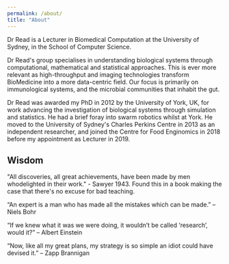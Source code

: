 ```yaml
---
permalink: /about/
title: "About"
---
```


Dr Read is a Lecturer in Biomedical Computation at the University of Sydney, in the School of Computer Science. 

Dr Read's group specialises in understanding biological systems through computational, mathematical and statistical approaches. This is ever more relevant as high-throughput and imaging technologies transform BioMedicine into a more data-centric field. Our focus is primarily on immunological systems, and the microbial communities that inhabit the gut.

Dr Read was awarded my PhD in 2012 by the University of York, UK, for work advancing the investigation of biological systems through simulation and statistics. He had a brief foray into swarm robotics whilst at York. He moved to the University of Sydney's Charles Perkins Centre in 2013 as an independent researcher, and joined the Centre for Food Enginomics in 2018 before my appointment as Lecturer in 2019.

## Wisdom

"All discoveries, all great achievements, have been made by men whodelighted in their work." - Sawyer 1943. Found this in a book making the case that there's no excuse for bad teaching. 

“An expert is a man who has made all the mistakes which can be made.” – Niels Bohr

“If we knew what it was we were doing, it wouldn’t be called ‘research’, would it?” – Albert Einstein

“Now, like all my great plans, my strategy is so simple an idiot could have devised it.” – Zapp Brannigan
